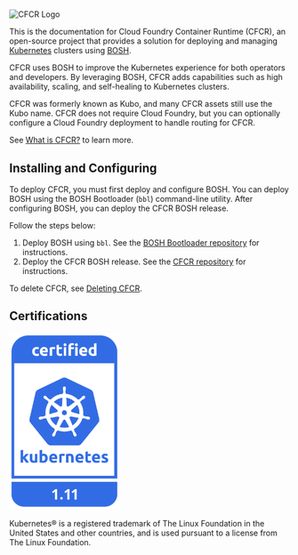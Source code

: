 #

![CFCR Logo](./images/common/cfcr-full.png)

This is the documentation for Cloud Foundry Container Runtime (CFCR), an open-source project that provides a solution for deploying and managing [Kubernetes](https://kubernetes.io/docs/home/) clusters using [BOSH](https://bosh.io/docs).

CFCR uses BOSH to improve the Kubernetes experience for both operators and developers. By leveraging BOSH, CFCR adds capabilities such as high availability, scaling, and self-healing to Kubernetes clusters.

CFCR was formerly known as Kubo, and many CFCR assets still use the Kubo name. CFCR does not require Cloud Foundry, but you can optionally configure a Cloud Foundry deployment to handle routing for CFCR.

See [What is CFCR?](./overview/what-is-cfcr/) to learn more.

## Installing and Configuring

To deploy CFCR, you must first deploy and configure BOSH.
You can deploy BOSH using the BOSH Bootloader (`bbl`) command-line utility.
After configuring BOSH, you can deploy the CFCR BOSH release.

Follow the steps below:

1. Deploy BOSH using `bbl`. See the [BOSH Bootloader repository](https://github.com/cloudfoundry/bosh-bootloader) for instructions.
1. Deploy the CFCR BOSH release. See the [CFCR repository](https://github.com/cloudfoundry-incubator/kubo-release) for instructions.

To delete CFCR, see [Deleting CFCR](./deleting/).

## Certifications

<img alt="Kubernetes 1.11 Certification logo" src="https://github.com/cncf/artwork/raw/master/kubernetes/certified-kubernetes/1.11/color/certified-kubernetes-1.11-color.png" width="198px">

Kubernetes® is a registered trademark of The Linux Foundation in the United States and other countries, and is used pursuant to a license from The Linux Foundation.
